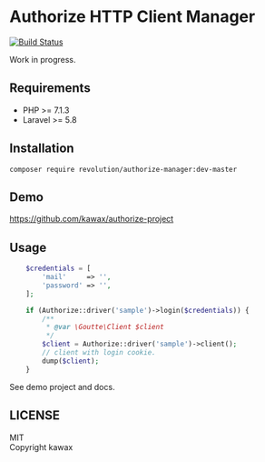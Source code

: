 # Authorize HTTP Client Manager
[![Build Status](https://travis-ci.org/kawax/authorize-manager.svg?branch=master)](https://travis-ci.org/kawax/authorize-manager)

Work in progress.

## Requirements
- PHP >= 7.1.3
- Laravel >= 5.8

## Installation

```
composer require revolution/authorize-manager:dev-master
```

## Demo
https://github.com/kawax/authorize-project

## Usage
```php
    $credentials = [
        'mail'     => '',
        'password' => '',
    ];

    if (Authorize::driver('sample')->login($credentials)) {
        /**
         * @var \Goutte\Client $client
         */
        $client = Authorize::driver('sample')->client();
        // client with login cookie.
        dump($client);
    }
```

See demo project and docs.

## LICENSE
MIT  
Copyright kawax
